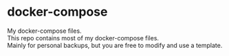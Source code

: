 # docker-compose
My docker-compose files.  
This repo contains most of my docker-compose files.  
Mainly for personal backups, but you are free to modify and use a template.
